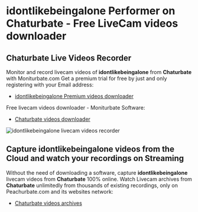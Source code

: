 # idontlikebeingalone Performer on Chaturbate - Free LiveCam videos downloader

## Chaturbate Live Videos Recorder

Monitor and record livecam videos of **idontlikebeingalone** from **Chaturbate** with Moniturbate.com
Get a premium trial for free by just and only registering with your Email address:
* [idontlikebeingalone Premium videos downloader](https://moniturbate.com/request-demo-licence-key.html)

Free livecam videos downloader - Moniturbate Software:
* [Chaturbate videos downloader](https://moniturbate.com/moniturbate-download-software.html)

![idontlikebeingalone livecam videos recorder](https://peachurnet.com/templates/moniturbate-software.png)


## Capture idontlikebeingalone videos from the Cloud and watch your recordings on Streaming

Without the need of downloading a software, capture **idontlikebeingalone** livecam videos from **Chaturbate** 100% online.
Watch Livecam archives from **Chaturbate** unlimitedly from thousands of existing recordings, only on Peachurbate.com and its websites network:
* [Chaturbate videos archives](https://peachurnet.com/)